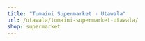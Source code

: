 ```yaml
---
title: "Tumaini Supermarket - Utawala"
url: /utawala/tumaini-supermarket-utawala/
shop: supermarket
---
```

